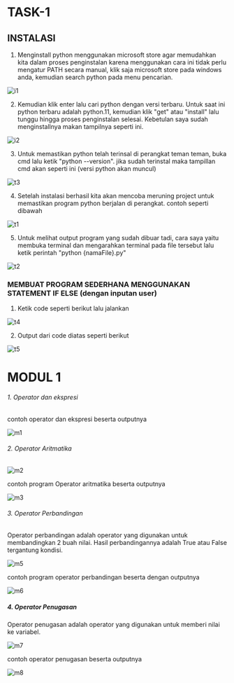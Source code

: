 # TASK-1

## INSTALASI
1. Menginstall python menggunakan microsoft store agar memudahkan kita dalam proses penginstalan karena menggunakan cara ini tidak perlu mengatur PATH secara manual, klik saja microsoft store pada windows anda, kemudian search python pada menu pencarian.

![i1](https://user-images.githubusercontent.com/92988781/224470194-3d490bd9-4064-4283-8f33-b2037b9e0a44.png)

2. Kemudian klik enter lalu cari python dengan versi terbaru. Untuk saat ini python terbaru adalah python.11, kemudian klik "get" atau "install" lalu tunggu hingga proses penginstalan selesai. Kebetulan saya sudah menginstallnya makan tampilnya seperti ini.

![i2](https://user-images.githubusercontent.com/92988781/224471628-9d0e77d5-129d-4459-aa45-247c3d61cf20.png)

3. Untuk memastikan python telah terinsal di perangkat teman teman, buka cmd lalu ketik "python --version". jika sudah terinstal maka tampillan cmd akan seperti ini (versi python akan muncul)

![t3](https://user-images.githubusercontent.com/92988781/224540299-b1e44490-ef95-49e3-b2dc-77b005a709b6.png)

4. Setelah instalasi berhasil kita akan mencoba meruning project untuk memastikan program python berjalan di perangkat. contoh seperti dibawah

![t1](https://user-images.githubusercontent.com/92988781/224540352-f2ca5f9f-0e13-46dc-82c0-49aaa87f4542.png)

5. Untuk melihat output program yang sudah dibuar tadi, cara saya yaitu membuka terminal dan mengarahkan terminal pada file tersebut lalu ketik perintah "python {namaFile}.py"

![t2](https://user-images.githubusercontent.com/92988781/224540415-fb592ebd-0306-4d7d-b0fe-c8e8c8b02295.png)

### MEMBUAT PROGRAM SEDERHANA MENGGUNAKAN STATEMENT IF ELSE (dengan inputan user)

1. Ketik code seperti berikut lalu jalankan

![t4](https://user-images.githubusercontent.com/92988781/224541120-9b1a7edb-00b1-44c3-bb02-db143f9429c0.png)

2. Output dari code diatas seperti berikut

![t5](https://user-images.githubusercontent.com/92988781/224541188-49666635-85b6-4263-a0b3-f6e023e45889.png)

# MODUL 1

###### 1. Operator dan ekspresi

contoh operator dan ekspresi beserta outputnya

![m1](https://user-images.githubusercontent.com/92988781/224542196-003b4b55-4bf9-49bb-919c-ed7d0866a156.png)


###### 2. Operator Aritmatika

![m2](https://user-images.githubusercontent.com/92988781/224542312-eb44bd3d-7067-4e7e-97ac-34044349e101.png)

contoh program Operator aritmatika beserta outputnya

![m3](https://user-images.githubusercontent.com/92988781/224543019-1e16cf19-10b7-4be9-abee-b55c0d61dc31.png)


###### 3. Operator Perbandingan
Operator perbandingan adalah operator yang digunakan untuk membandingkan 2 buah nilai. Hasil perbandingannya adalah True atau False tergantung kondisi.

![m5](https://user-images.githubusercontent.com/92988781/224562204-aeb3c834-efb1-482d-8d30-e819fd3432b8.png)

contoh program operator perbandingan beserta dengan outputnya

![m6](https://user-images.githubusercontent.com/92988781/224562693-015b3165-3ebf-434d-8250-87461a0265a4.png)

##### 4. Operator Penugasan
Operator penugasan adalah operator yang digunakan untuk memberi nilai ke variabel.

![m7](https://user-images.githubusercontent.com/92988781/224563795-8f0fe6a7-73dc-40d2-853f-cf700c79ac63.png)

contoh operator penugasan beserta outputnya

![m8](https://user-images.githubusercontent.com/92988781/224563823-e3136f7a-e387-4e47-8ce6-23dc6db999bf.png)

